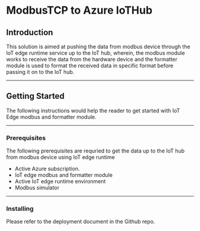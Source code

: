 # ModbusTCP to Azure IoTHub

## Introduction

This solution is aimed at pushing the data from modbus device through the IoT edge runtime service up to the IoT hub, wherein, the modbus module works to receive the data from the hardware device and the formatter module is used to format the received data in specific format before passing it on to the IoT hub.

------

## Getting Started

The following instructions would help the reader to get started with IoT Edge modbus and formatter module.

------

### Prerequisites

The following prerequisites are requried to get the data up to the IoT hub from modbus device using IoT edge runtime
* Active Azure subscription.
* IoT edge modbus and formatter module
* Active IoT edge runtime environment
* Modbus simulator

------

### Installing

Please refer to the deployment document in the Github repo.


